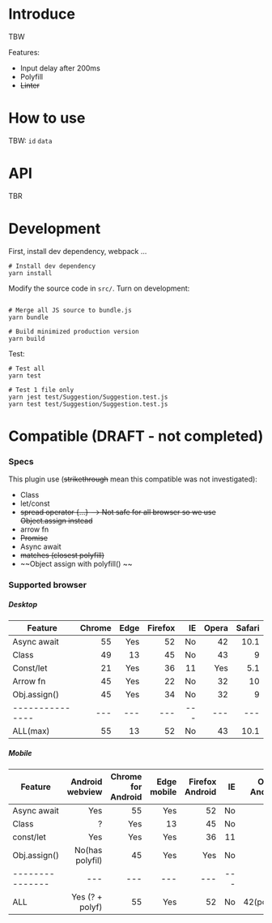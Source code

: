 # Introduce
TBW

Features:

* Input delay after 200ms
* Polyfill
* ~~Linter~~

# How to use
TBW:
`id`
`data`

# API
TBR

# Development
First, install dev dependency, webpack ...
```
# Install dev dependency
yarn install
```

Modify the source code in `src/`.
Turn on development:
```
```

```
# Merge all JS source to bundle.js
yarn bundle

# Build minimized production version
yarn build
```

Test:
```
# Test all
yarn test

# Test 1 file only
yarn jest test/Suggestion/Suggestion.test.js
yarn test test/Suggestion/Suggestion.test.js
```


# Compatible (DRAFT - not completed)
### Specs
This plugin use (~~strikethrough~~ mean this compatible was not investigated):

* Class
* let/const
* ~~spread operator {…} --> Not safe for all browser so we use Object.assign instead~~
* arrow fn
* ~~Promise~~
* Async await
* ~~matches (closest polyfill)~~
* ~~Object assign with polyfill() ~~

### Supported browser
##### Desktop
| Feature       | Chrome | Edge	| Firefox | IE | Opera  | Safari |
| ------------- |-------:| ----:|   -----:| --:|  -----:| -----: |
| Async await   |55	     | Yes	| 52	  | No | 42		|  10.1  |
| Class         |49	     | 13	| 45	  | No | 43		|  9     |
| Const/let		|21		 | Yes	| 36	  | 11 | Yes	|  5.1	 |
| Arrow fn		|45		 | Yes	| 22	  | No | 32		|  10	 |
| Obj.assign()	|45		 | Yes	| 34	  | No | 32		|  9	 |
|---------------|---     |---   |---      |--- |---     |---     |
| ALL(max)      |55	     | 13	| 52	  | No | 43		|  10.1  |

##### Mobile
| Feature       | Android webview | Chrome for Android |  Edge mobile   |Firefox Android| IE    | Opera Android | iOS Safari |
| ------------- |-------:         | ----:              |   -----:       | --:           | -----:| -----:     |---:           |
| Async await   |Yes	          | 55	               |Yes             | 52            |No     | 42         |  10.1         |
| Class         |?	              | Yes	               |13	            | 45			|No		| ?			 |  9			 |
| const/let		|Yes              | Yes	               |Yes	            | 36			|11		| Yes		 |  Yes			 |
| Obj.assign()	|No(has polyfil)  | 45	               |Yes	            | Yes			|No		| No		 |  Yes			 |
|---------------|---|---|---|---|---|---|---|
| ALL           |Yes (? + polyf)  | 55	               |Yes             | 52            |No     | 42(polyfl) |  10.1		 |



